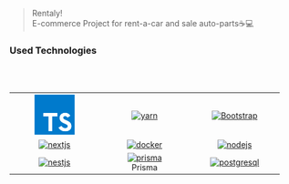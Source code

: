 > Rentaly! <br>
> E-commerce Project for rent-a-car and sale auto-parts☕💻

### Used Technologies

<table width='100%'>
  <tr>
    <td align="center" width="144">
        <a href="https://www.typescriptlang.org/" target="_blank" rel="noreferrer"><img src="https://raw.githubusercontent.com/devicons/devicon/master/icons/typescript/typescript-original.svg"               alt="typescript" width="72" height="72"/> </a>
    </td>
    <td align="center" width="144"> 
      <a href="https://yarnpkg.com/" >
        <img src="https://seeklogo.com/images/Y/yarn-logo-F5E7A65FA2-seeklogo.com.png" width="72" height="72" alt="yarn" />
      </a>
    </td>
    <td align="center" width="96">
            <a href="https://tailwindcss.com/">
              <img src="https://raw.githubusercontent.com/danielcranney/readme-generator/main/public/icons/skills/tailwindcss-colored.svg" width="72" height="72" alt="Bootstrap" />
            </a>
        </td>
    </tr>
      <br>
    <tr>
    <td align="center" width="144">
        <a href="https://nextjs.org/" target="_blank" rel="noreferrer"> 
            <img src="https://www.drupal.org/files/project-images/nextjs-icon-dark-background.png" alt="nextjs" width="72" height="72"/> 
        </a>
    </td>
    <td align="center" width="144">
        <a href="https://www.docker.com/" target="_blank" rel="noreferrer"> 
            <img src="https://cdn4.iconfinder.com/data/icons/logos-and-brands/512/97_Docker_logo_logos-512.png" alt="docker" width="72" height="72"/> 
        </a>
    </td>
    <td align="center" width="144">
        <a href="https://nodejs.org/en" target="_blank" rel="noreferrer"> 
            <img src="https://seeklogo.com/images/N/nodejs-logo-FBE122E377-seeklogo.com.png" alt="nodejs" width="72" height="72"/> 
        </a>
    </td>
  </tr> 
      <br>
  <tr>
    <td align="center" width="144">
        <a href="https://nestjs.com/" target="_blank" rel="noreferrer"> 
            <img src="https://camo.githubusercontent.com/a4715aa6db1be160c6cb7999a8549689fb230b4db7fe87c8b2d813d06f69b762/68747470733a2f2f646f63732e6e6573746a732e636f6d2f6173736574732f6c6f676f2d736d616c6c2e737667" alt="nestjs" width="72" height="72"/> 
        </a>
    </td>
    <td align="center" width="144">
        <a href="https://www.prisma.io/" target="_blank" rel="noreferrer"> 
            <img src="https://www.svgrepo.com/show/374002/prisma.svg" alt="prisma" width="72" height="72"/> 
        </a>
      <br>Prisma
    </td>
    <td align="center" width="144">
        <a href="https://www.postgresql.org/" target="_blank" rel="noreferrer"> 
            <img src="https://upload.wikimedia.org/wikipedia/commons/thumb/2/29/Postgresql_elephant.svg/1985px-Postgresql_elephant.svg.png" alt="postgresql" width="72" height="72"/> 
        </a>
    </td>
  </tr>
</table>


